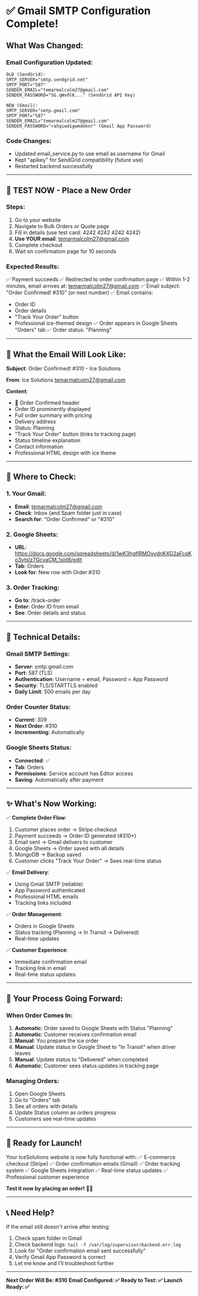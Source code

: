 # ✅ Gmail SMTP Configuration Complete!

## What Was Changed:

### Email Configuration Updated:
```
OLD (SendGrid):
SMTP_SERVER="smtp.sendgrid.net"
SMTP_PORT="587"
SENDER_EMAIL="temarmalcolm27@gmail.com"
SENDER_PASSWORD="SG.qWvOlK..." (SendGrid API Key)

NEW (Gmail):
SMTP_SERVER="smtp.gmail.com"
SMTP_PORT="587"
SENDER_EMAIL="temarmalcolm27@gmail.com"
SENDER_PASSWORD="rahqiwdigwmdeknr" (Gmail App Password)
```

### Code Changes:
- Updated email_service.py to use email as username for Gmail
- Kept "apikey" for SendGrid compatibility (future use)
- Restarted backend successfully

---

## 🧪 TEST NOW - Place a New Order

### Steps:
1. Go to your website
2. Navigate to Bulk Orders or Quote page
3. Fill in details (use test card: 4242 4242 4242 4242)
4. **Use YOUR email**: temarmalcolm27@gmail.com
5. Complete checkout
6. Wait on confirmation page for 10 seconds

### Expected Results:
✅ Payment succeeds
✅ Redirected to order confirmation page
✅ Within 1-2 minutes, email arrives at: temarmalcolm27@gmail.com
✅ Email subject: "Order Confirmed! #310" (or next number)
✅ Email contains:
   - Order ID
   - Order details
   - "Track Your Order" button
   - Professional ice-themed design
✅ Order appears in Google Sheets "Orders" tab
✅ Order status: "Planning"

---

## 📧 What the Email Will Look Like:

**Subject**: Order Confirmed! #310 - Ice Solutions

**From**: Ice Solutions <temarmalcolm27@gmail.com>

**Content**:
- 🎉 Order Confirmed header
- Order ID prominently displayed
- Full order summary with pricing
- Delivery address
- Status: Planning
- "Track Your Order" button (links to tracking page)
- Status timeline explanation
- Contact information
- Professional HTML design with ice theme

---

## 📍 Where to Check:

### 1. Your Gmail:
- **Email**: temarmalcolm27@gmail.com
- **Check**: Inbox (and Spam folder just in case)
- **Search for**: "Order Confirmed" or "#310"

### 2. Google Sheets:
- **URL**: https://docs.google.com/spreadsheets/d/1wK3hgflRMOvvdnKXG2aFcqKo3ytsIz7GcvaCM_1sId8/edit
- **Tab**: Orders
- **Look for**: New row with Order #310

### 3. Order Tracking:
- **Go to**: /track-order
- **Enter**: Order ID from email
- **See**: Order details and status

---

## 🔧 Technical Details:

### Gmail SMTP Settings:
- **Server**: smtp.gmail.com
- **Port**: 587 (TLS)
- **Authentication**: Username = email, Password = App Password
- **Security**: TLS/STARTTLS enabled
- **Daily Limit**: 500 emails per day

### Order Counter Status:
- **Current**: 309
- **Next Order**: #310
- **Incrementing**: Automatically

### Google Sheets Status:
- **Connected**: ✅
- **Tab**: Orders
- **Permissions**: Service account has Editor access
- **Saving**: Automatically after payment

---

## ✨ What's Now Working:

✅ **Complete Order Flow**:
1. Customer places order → Stripe checkout
2. Payment succeeds → Order ID generated (#310+)
3. Email sent → Gmail delivers to customer
4. Google Sheets → Order saved with all details
5. MongoDB → Backup saved
6. Customer clicks "Track Your Order" → Sees real-time status

✅ **Email Delivery**:
- Using Gmail SMTP (reliable)
- App Password authenticated
- Professional HTML emails
- Tracking links included

✅ **Order Management**:
- Orders in Google Sheets
- Status tracking (Planning → In Transit → Delivered)
- Real-time updates

✅ **Customer Experience**:
- Immediate confirmation email
- Tracking link in email
- Real-time status updates

---

## 🎯 Your Process Going Forward:

### When Order Comes In:
1. **Automatic**: Order saved to Google Sheets with Status "Planning"
2. **Automatic**: Customer receives confirmation email
3. **Manual**: You prepare the ice order
4. **Manual**: Update status in Google Sheet to "In Transit" when driver leaves
5. **Manual**: Update status to "Delivered" when completed
6. **Automatic**: Customer sees status updates in tracking page

### Managing Orders:
1. Open Google Sheets
2. Go to "Orders" tab
3. See all orders with details
4. Update Status column as orders progress
5. Customers see real-time updates

---

## 🚀 Ready for Launch!

Your IceSolutions website is now fully functional with:
✅ E-commerce checkout (Stripe)
✅ Order confirmation emails (Gmail)
✅ Order tracking system
✅ Google Sheets integration
✅ Real-time status updates
✅ Professional customer experience

**Test it now by placing an order!** 🧊📧

---

## 📞 Need Help?

If the email still doesn't arrive after testing:
1. Check spam folder in Gmail
2. Check backend logs: `tail -f /var/log/supervisor/backend.err.log`
3. Look for "Order confirmation email sent successfully"
4. Verify Gmail App Password is correct
5. Let me know and I'll troubleshoot further

---

**Next Order Will Be: #310**
**Email Configured: ✅**
**Ready to Test: ✅**
**Launch Ready: ✅**
